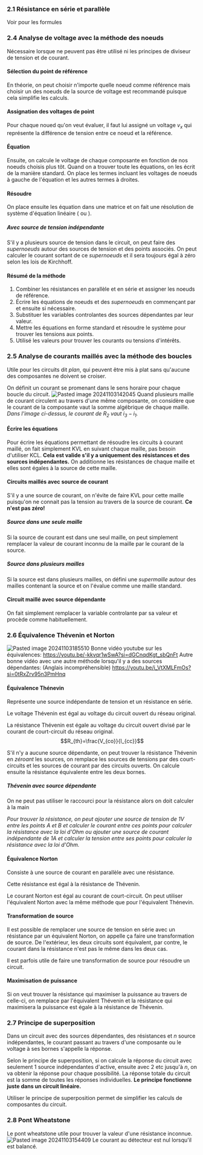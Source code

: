 ### 2.1 Résistance en série et parallèle
Voir [](Circuit%20à%20courant%20continu.md#7.4%20Associativité%20des%20résistances) pour les formules
### 2.4 Analyse de voltage avec la méthode des noeuds
Nécessaire lorsque [](Circuit%20à%20courant%20continu.md#7.2%20Les%20lois%20de%20Kirchoff|les%20loi%20de%20Kirchhoff) ne peuvent pas être utilisé ni les principes de diviseur de tension et de courant.
#### Sélection du point de référence
En théorie, on peut choisir n'importe quelle noeud comme référence mais choisir un des noeuds de la source de voltage est recommandé puisque cela simplifie les calculs. 
#### Assignation des voltages de point
Pour chaque noued qu'on veut évaluer, il faut lui assigné un voltage $v_x$ qui représente la différence de tension entre ce noeud et la référence. 

#### Équation
Ensuite, on calcule le voltage de chaque composante en fonction de nos noeuds choisis plus tôt. Quand on a trouver toute les équations, on les écrit de la manière standard. On place les termes incluant les voltages de noeuds à gauche de l'équation et les autres termes à droites. 
#### Résoudre
On place ensuite les équation dans une matrice et on fait une résolution de système d'équation linéaire ([](Résolution%20de%20systèmes%20d'équations%20linéaires.md#Méthode%20de%20Gauss%20Jordan|Gauss-Jordan) ou [](Résolution%20de%20systèmes%20d'équations%20linéaires.md#Règle%20de%20Cramer|Cramer)). 

##### Avec source de tension indépendante
S'il y a plusieurs source de tension dans le circuit, on peut faire des *supernoeuds* autour des sources de tension et des points associés. On peut calculer le courant sortant de ce *supernoeuds* et il sera toujours égal à zéro selon les lois de Kirchhoff. 

#### Résumé de la méthode
1. Combiner les résistances en parallèle et en série et assigner les noeuds de référence.
2. Écrire les équations de noeuds et des *supernoeuds* en commençant par [](Circuit%20à%20courant%20continu.md#Loi%20des%20noeuds|KCL) et ensuite [](Circuit%20à%20courant%20continu.md#Loi%20des%20mailles|KVL) si nécessaire.
3. Substituer les variables controlantes des sources dépendantes par leur valeur.
4. Mettre les équations en forme standard et résoudre le système pour trouver les tensions aux points.
5. Utilisé les valeurs pour trouver les courants ou tensions d'intérêts.

### 2.5 Analyse de courants maillés avec la méthode des boucles
Utile pour les circuits dit *plan*, qui peuvent être mis à plat sans qu'aucune des composantes ne doivent se croiser.

On définit un courant se promenant dans le sens horaire pour chaque boucle du circuit.
![Pasted image 20241103142045](Pasted%20image%2020241103142045.png)
Quand plusieurs maille de courant circulent au travers d'une même composante, on considère que le courant de la composante vaut la somme algébrique de chaque maille. *Dans l'image ci-dessus, le courant de $R_2$ vaut $i_3-i_1$.* 

#### Écrire les équations
Pour écrire les équations permettant de résoudre les circuits à courant maillé, on fait simplement KVL en suivant chaque maille, pas besoin d'utiliser KCL. **Cela est valide s'il y a uniquement des résistances et des sources indépendantes.** On additionne les résistances de chaque maille et elles sont égales à la source de cette maille.

#### Circuits maillés avec source de courant
S'il y a une source de courant, on n'évite de faire KVL pour cette maille puisqu'on ne connait pas la tension au travers de la source de courant. **Ce n'est pas zéro!**

##### Source dans une seule maille
Si la source de courant est dans une seul maille, on peut simplement remplacer la valeur de courant inconnu de la maille par le courant de la source. 

##### Source dans plusieurs mailles
Si la source est dans plusieurs mailles, on défini une *supermaille* autour des mailles contenant la source et on l'évalue comme une maille standard.

#### Circuit maillé avec source dépendante
On fait simplement remplacer la variable controlante par sa valeur et procède comme habituellement.

### 2.6 Équivalence Thévenin et Norton
![Pasted image 20241103185510](Pasted%20image%2020241103185510.png)
Bonne vidéo youtube sur les équivalences: https://youtu.be/-kkvqr1wSwA?si=dGCnqdKgt_sbQnFt
Autre bonne vidéo avec une autre méthode lorsqu'il y a des sources dépendantes: (Anglais incompréhensible) https://youtu.be/i_VtXMLFmOs?si=0tRxZrv95n3PmHnq
#### Équivalence Thénevin
Représente une source indépendante de tension et un résistance en série.

Le voltage Thévenin est égal au voltage du circuit ouvert du réseau original.

La résistance Thévenin est égale au voltage du circuit ouvert divisé par le courant de court-circuit du réseau original. $$R_{th}=\frac{V_{co}}{I_{cc}}$$

S'il n'y a aucune source dépendante, on peut trouver la résistance Thévenin en *zéroant* les sources, on remplace les sources de tensions par des court-circuits et les sources de courant par des circuits ouverts. On calcule ensuite la résistance équivalente entre les deux bornes.

##### Thévenin avec source dépendante
On ne peut pas utiliser le raccourci pour la résistance alors on doit calculer à la main

*Pour trouver la résistance, on peut ajouter une source de tension de $1V$ entre les points A et B et calculer le courant entre ces points pour calculer la résistance avec la loi d'Ohm ou ajouter une source de courant indépendante de $1A$  et calculer la tension entre ses points pour calculer la résistance avec la loi d'Ohm.*

#### Équivalence Norton
Consiste à une source de courant en parallèle avec une résistance.

Cette résistance est égal à la résistance de Thévenin.

Le courant Norton est égal au courant de court-circuit. On peut utiliser l'équivalent Norton avec la même méthode que pour l'équivalent Thénevin.

#### Transformation de source
Il est possible de remplacer une source de tension en série avec un résistance par un équivalent Norton, on appelle ça faire une transformation de source. De l'extérieur, les deux circuits sont équivalent, par contre, le courant dans la résistance n'est pas le même dans les deux cas.

Il est parfois utile de faire une transformation de source pour résoudre un circuit.

#### Maximisation de puissance
Si on veut trouver la résistance qui maximiser la puissance au travers de celle-ci, on remplace par l'équivalent Thévenin et la résistance qui maximisera la puissance est égale à la résistance de Thévenin.

### 2.7 Principe de superposition
Dans un circuit avec des sources dépendantes, des résistances et $n$ source indépendantes, le courant passant au travers d'une composante ou le voltage à ses bornes s'appelle la réponse. 

Selon le principe de superposition, si on calcule la réponse du circuit avec seulement 1 source indépendantes d'active, ensuite avec 2 etc jusqu'à $n$, on va obtenir la réponse pour chaque possibilité. La réponse totale du circuit est la somme de toutes les réponses individuelles. **Le principe fonctionne juste dans un circuit linéaire.** 

Utiliser le principe de superposition permet de simplifier les calculs de composantes du circuit.

### 2.8 Pont Wheatstone
Le pont wheatstone utile pour trouver la valeur d'une résistance inconnue. 
![Pasted image 20241103154409](Pasted%20image%2020241103154409.png)
Le courant au détecteur est nul lorsqu'il est balancé.